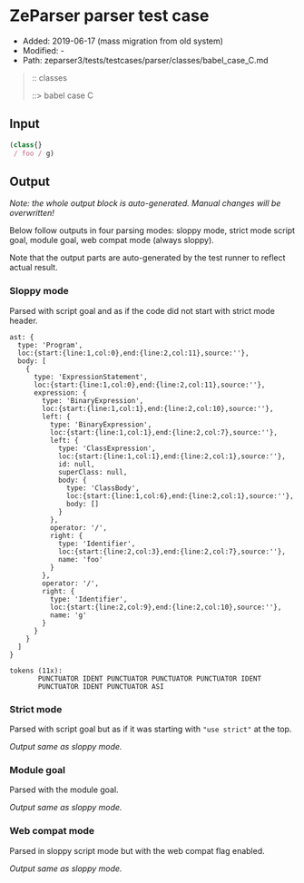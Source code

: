 # ZeParser parser test case

- Added: 2019-06-17 (mass migration from old system)
- Modified: -
- Path: zeparser3/tests/testcases/parser/classes/babel_case_C.md

> :: classes
>
> ::> babel case C

## Input

`````js
(class{} 
 / foo / g)
`````

## Output

_Note: the whole output block is auto-generated. Manual changes will be overwritten!_

Below follow outputs in four parsing modes: sloppy mode, strict mode script goal, module goal, web compat mode (always sloppy).

Note that the output parts are auto-generated by the test runner to reflect actual result.

### Sloppy mode

Parsed with script goal and as if the code did not start with strict mode header.

`````
ast: {
  type: 'Program',
  loc:{start:{line:1,col:0},end:{line:2,col:11},source:''},
  body: [
    {
      type: 'ExpressionStatement',
      loc:{start:{line:1,col:0},end:{line:2,col:11},source:''},
      expression: {
        type: 'BinaryExpression',
        loc:{start:{line:1,col:1},end:{line:2,col:10},source:''},
        left: {
          type: 'BinaryExpression',
          loc:{start:{line:1,col:1},end:{line:2,col:7},source:''},
          left: {
            type: 'ClassExpression',
            loc:{start:{line:1,col:1},end:{line:2,col:1},source:''},
            id: null,
            superClass: null,
            body: {
              type: 'ClassBody',
              loc:{start:{line:1,col:6},end:{line:2,col:1},source:''},
              body: []
            }
          },
          operator: '/',
          right: {
            type: 'Identifier',
            loc:{start:{line:2,col:3},end:{line:2,col:7},source:''},
            name: 'foo'
          }
        },
        operator: '/',
        right: {
          type: 'Identifier',
          loc:{start:{line:2,col:9},end:{line:2,col:10},source:''},
          name: 'g'
        }
      }
    }
  ]
}

tokens (11x):
       PUNCTUATOR IDENT PUNCTUATOR PUNCTUATOR PUNCTUATOR IDENT
       PUNCTUATOR IDENT PUNCTUATOR ASI
`````

### Strict mode

Parsed with script goal but as if it was starting with `"use strict"` at the top.

_Output same as sloppy mode._

### Module goal

Parsed with the module goal.

_Output same as sloppy mode._

### Web compat mode

Parsed in sloppy script mode but with the web compat flag enabled.

_Output same as sloppy mode._
